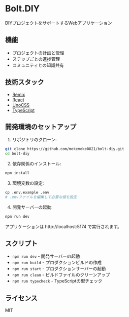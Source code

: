 # Bolt.DIY

DIYプロジェクトをサポートするWebアプリケーション

## 機能

- プロジェクトの計画と管理
- ステップごとの進捗管理
- コミュニティとの知識共有

## 技術スタック

- [Remix](https://remix.run/)
- [React](https://reactjs.org/)
- [UnoCSS](https://github.com/unocss/unocss)
- [TypeScript](https://www.typescriptlang.org/)

## 開発環境のセットアップ

1. リポジトリのクローン:
```bash
git clone https://github.com/mokemoke0821/bolt-diy.git
cd bolt-diy
```

2. 依存関係のインストール:
```bash
npm install
```

3. 環境変数の設定:
```bash
cp .env.example .env
# .envファイルを編集して必要な値を設定
```

4. 開発サーバーの起動:
```bash
npm run dev
```

アプリケーションは http://localhost:5174 で実行されます。

## スクリプト

- `npm run dev` - 開発サーバーの起動
- `npm run build` - プロダクションビルドの作成
- `npm run start` - プロダクションサーバーの起動
- `npm run clean` - ビルドファイルのクリーンアップ
- `npm run typecheck` - TypeScriptの型チェック

## ライセンス

MIT

